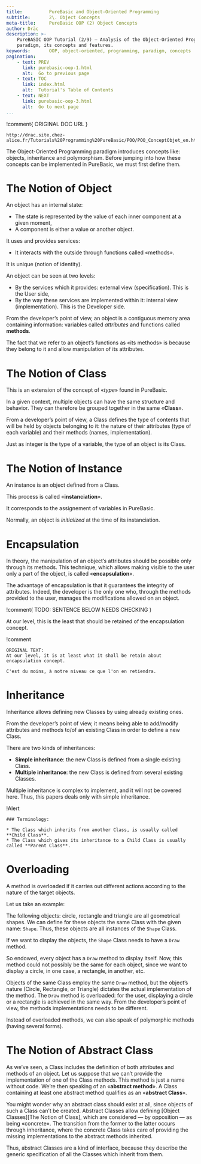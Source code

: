 ```yaml
---
title:          PureBasic and Object-Oriented Programming
subtitle:       2\. Object Concepts
meta-title:     PureBasic OOP (2) Object Concepts
author: Dräc
description: >-
    PureBASIC OOP Tutorial (2/9) — Analysis of the Object-Oriented Programming
    paradigm, its concepts and features. 
keywords:       OOP, object-oriented, programming, paradigm, concepts
pagination:
    - text: PREV
      link: purebasic-oop-1.html
      alt:  Go to previous page
    - text: TOC
      link: index.html
      alt:  Tutorial's Table of Contents 
    - text: NEXT
      link: purebasic-oop-3.html
      alt:  Go to next page
...
```


!comment{   ORIGINAL DOC URL   }
~~~~~~~~~~~~~~~~~~~~~~~~~~~~~~~~~~~~~~~~~~~~~~~~~~~~~~~~~~~~~~~~~~~~~~~~
http://drac.site.chez-alice.fr/Tutorials%20Programming%20PureBasic/POO/POO_ConceptObjet_en.htm
~~~~~~~~~~~~~~~~~~~~~~~~~~~~~~~~~~~~~~~~~~~~~~~~~~~~~~~~~~~~~~~~~~~~~~~~

The Object-Oriented Programming paradigm introduces concepts like: objects,  inheritance and polymorphism.
Before jumping into how these concepts can be implemented in PureBasic, we must first define them.

# The Notion of Object

An object has an internal state:

*   The state is represented by the value of each inner component at a given moment,
*   A component is either a value or another object.

It uses and provides services:

*   It interacts with the outside through functions called «methods».

It is unique (notion of identity).

An object can be seen at two levels:

*   By the services which it provides: external view (specification). This is the User side,
*   By the way these services are implemented within it: internal view (implementation). This is the Developer side.

From the developer’s point of view, an object is a contiguous memory area containing information: variables called *attributes* and functions called **methods**.

The fact that we refer to an object’s functions as «its methods» is because they belong to it and allow manipulation of its attributes.

# The Notion of Class

This is an extension of the concept of «*type*» found in PureBasic.

In a given context, multiple objects can have the same structure and behavior.
They can therefore be grouped together in the same «**Class**».

From a developer’s point of view, a Class defines the type of contents that will be held by objects belonging to it: the nature of their attributes (type of each variable) and their methods (names, implementation).

Just as integer is the type of a variable, the type of an object is its Class.

# The Notion of Instance

An instance is an object defined from a Class.

This process is called «**instanciation**».

It corresponds to the assignement of variables in PureBasic.

Normally, an object is *initialized* at the time of its instanciation.

# Encapsulation

In theory, the manipulation of an object’s attributes should be possible only through its methods. This technique, which allows making visible to the user only a part of the object, is called «**encapsulation**».

The advantage of encapsulation is that it guarantees the integrity of attributes. Indeed, the developer is the only one who, through the methods provided to the user, manages the modifications allowed on an object.

!comment( TODO: SENTENCE BELOW NEEDS CHECKING )

At our level, this is the least that should be retained of the encapsulation concept.

!comment
~~~~~~~~~~~~~~~~~~~~~~~~~~~~~~~~~~~~~~~~~~~~~~~~~~~~~~~~~~~~~~~~~~~~~~~~
ORIGINAL TEXT:
At our level, it is at least what it shall be retain about encapsulation concept.

C'est du moins, à notre niveau ce que l'on en retiendra.
~~~~~~~~~~~~~~~~~~~~~~~~~~~~~~~~~~~~~~~~~~~~~~~~~~~~~~~~~~~~~~~~~~~~~~~~


# Inheritance

Inheritance allows defining new Classes by using already existing ones.

From the developer’s point of view, it means being able to add/modify attributes and methods to/of an existing Class in order to define a new Class.

There are two kinds of inheritances:

*   **Simple inheritance**: the new Class is defined from a single existing Class.
*   **Multiple inheritance**: the new Class is defined from several existing Classes.

Multiple inheritance is complex to implement, and it will not be covered here.
Thus, this papers deals only with simple inheritance.

!Alert
~~~~~~~~~~~~~~~~~~~~~~~~~~~~~~~~~~~~~~~~~~~~~~~~~~~~~~~~~~~~~~~~~~~~~~~~
### Terminology:

* The Class which inherits from another Class, is usually called **Child Class**.
* The Class which gives its inheritance to a Child Class is usually called **Parent Class**.
~~~~~~~~~~~~~~~~~~~~~~~~~~~~~~~~~~~~~~~~~~~~~~~~~~~~~~~~~~~~~~~~~~~~~~~~

# Overloading

A method is overloaded if it carries out different actions according to the nature of the target objects.

Let us take an example:

The following objects: circle, rectangle and triangle are all geometrical shapes.
We can define for these objects the same Class with the given name: `Shape`.
Thus, these objects are all instances of the `Shape` Class.

If we want to display the objects, the `Shape` Class needs to have a `Draw` method.

So endowed, every object has a `Draw` method to display itself. Now, this method could not possibly be the same for each object, since we want to display a circle, in one case, a rectangle, in another, etc.

Objects of the same Class employ the same `Draw` method, but the object’s nature (Circle, Rectangle, or Triangle) dictates the actual implementation of the method.
The `Draw` method is overloaded: for the user, displaying a circle or a rectangle is achieved in the same way.
From the developer’s point of view, the methods implementations needs to be different.

Instead of overloaded methods, we can also speak of polymorphic methods (having several forms).

# The Notion of Abstract Class

As we’ve seen, a Class includes the definition of both attributes and methods of an object.
Let us suppose that we can’t provide the implementation of one of the Class methods. This method is just a name without code. We’re then speaking of an «**abstract method**».
A Class containing at least one abstract method qualifies as an «**abstract Class**».

You might wonder why an abstract class should exist at all, since objects of such a Class can’t be created. Abstract Classes allow defining [Object Classes][The Notion of Class], which are considered — by opposition — as being «concrete». The transition from the former to the latter occurs through inheritance, where the concrete Class takes care of providing the missing implementations to the abstract methods inherited.

Thus, abstract Classes are a kind of interface, because they describe the generic specification of all the Classes which inherit from them.


